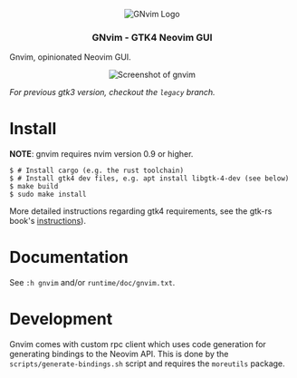<p align="center">
	<img src="./desktop/gnvim_128.png" alt="GNvim Logo">
    <h3 align="center">GNvim - GTK4 Neovim GUI</h3>
</p>

Gnvim, opinionated Neovim GUI.

<p align="center">
	<img src="https://github.com/vhakulinen/gnvim/wiki/screenshot.png" alt="Screenshot of gnvim">
</p>

_For previous gtk3 version, checkout the `legacy` branch._

# Install

**NOTE**: gnvim requires nvim version 0.9 or higher.

```
$ # Install cargo (e.g. the rust toolchain)
$ # Install gtk4 dev files, e.g. apt install libgtk-4-dev (see below)
$ make build
$ sudo make install
```

More detailed instructions regarding gtk4 requirements, see the gtk-rs book's
[instructions](https://gtk-rs.org/gtk4-rs/stable/latest/book/installation.html)).

# Documentation

See `:h gnvim` and/or `runtime/doc/gnvim.txt`.

# Development

Gnvim comes with custom rpc client which uses code generation for generating
bindings to the Neovim API. This is done by the `scripts/generate-bindings.sh`
script and requires the `moreutils` package.
